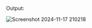 Output:
<br>

![Screenshot 2024-11-17 210218](https://github.com/user-attachments/assets/1b1c6f66-b76c-4500-adc4-2149d011317a)
